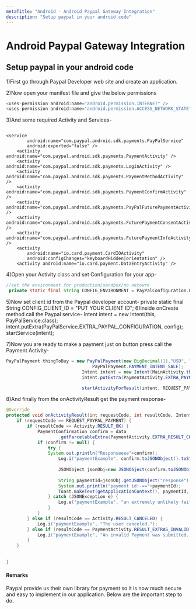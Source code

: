 ```yaml
---
metaTitle: "Android - Android Paypal Gateway Integration"
description: "Setup paypal in your android code"
---
```


# Android Paypal Gateway Integration



## Setup paypal in your android code


1)First go through  Paypal Developer web site and create an application.

2)Now open your manifest file and give the below permissions

```java
<uses-permission android:name="android.permission.INTERNET" />
<uses-permission android:name="android.permission.ACCESS_NETWORK_STATE" />

```

3)And some required Activity and Services-

```

<service
        android:name="com.paypal.android.sdk.payments.PayPalService"
        android:exported="false" />
    <activity android:name="com.paypal.android.sdk.payments.PaymentActivity" />
    <activity android:name="com.paypal.android.sdk.payments.LoginActivity" />
    <activity android:name="com.paypal.android.sdk.payments.PaymentMethodActivity" />
    <activity android:name="com.paypal.android.sdk.payments.PaymentConfirmActivity" />
    <activity android:name="com.paypal.android.sdk.payments.PayPalFuturePaymentActivity" />
    <activity android:name="com.paypal.android.sdk.payments.FuturePaymentConsentActivity" />
    <activity android:name="com.paypal.android.sdk.payments.FuturePaymentInfoActivity" />
    <activity
        android:name="io.card.payment.CardIOActivity"
        android:configChanges="keyboardHidden|orientation" />
    <activity android:name="io.card.payment.DataEntryActivity" />

```

4)Open your Activity class and set Configuration for your app-

```java
//set the environment for production/sandbox/no netowrk
 private static final String CONFIG_ENVIRONMENT = PayPalConfiguration.ENVIRONMENT_PRODUCTION;

```

5)Now set client id from the Paypal developer account-
private static final String CONFIG_CLIENT_ID = "PUT YOUR CLIENT ID";
6)Inside onCreate method call the Paypal service-
Intent intent = new Intent(this, PayPalService.class);
intent.putExtra(PayPalService.EXTRA_PAYPAL_CONFIGURATION, config);
startService(intent);

7)Now you are ready to make a payment just on button press call the Payment Activity-

```java
PayPalPayment thingToBuy = new PayPalPayment(new BigDecimal(1),"USD", "androidhub4you.com",
                                 PayPalPayment.PAYMENT_INTENT_SALE);
                             Intent intent = new Intent(MainActivity.this, PaymentActivity.class);
                             intent.putExtra(PaymentActivity.EXTRA_PAYMENT, thingToBuy);

                             startActivityForResult(intent, REQUEST_PAYPAL_PAYMENT);    

```

8)And finally from the onActivityResult get the payment response-

```java
@Override
protected void onActivityResult(int requestCode, int resultCode, Intent data) {
    if (requestCode == REQUEST_PAYPAL_PAYMENT) {
        if (resultCode == Activity.RESULT_OK) {
            PaymentConfirmation confirm = data
                    .getParcelableExtra(PaymentActivity.EXTRA_RESULT_CONFIRMATION);
            if (confirm != null) {
                try {
                System.out.println("Responseeee"+confirm);
                    Log.i("paymentExample", confirm.toJSONObject().toString());
                
                    JSONObject jsonObj=new JSONObject(confirm.toJSONObject().toString());
                    
                    String paymentId=jsonObj.getJSONObject("response").getString("id");
                    System.out.println("payment id:-=="+paymentId);
                    Toast.makeText(getApplicationContext(), paymentId, Toast.LENGTH_LONG).show(); 
                } catch (JSONException e) {
                    Log.e("paymentExample", "an extremely unlikely failure occurred: ", e);
                }
            }
        } else if (resultCode == Activity.RESULT_CANCELED) {
            Log.i("paymentExample", "The user canceled.");
        } else if (resultCode == PaymentActivity.RESULT_EXTRAS_INVALID) {
            Log.i("paymentExample", "An invalid Payment was submitted. Please see the docs.");
        }
    }
    
    
}

```



#### Remarks


Paypal provide us their own library for payment so it is now much secure and easy to implement in our application. Below are the important step to do.


